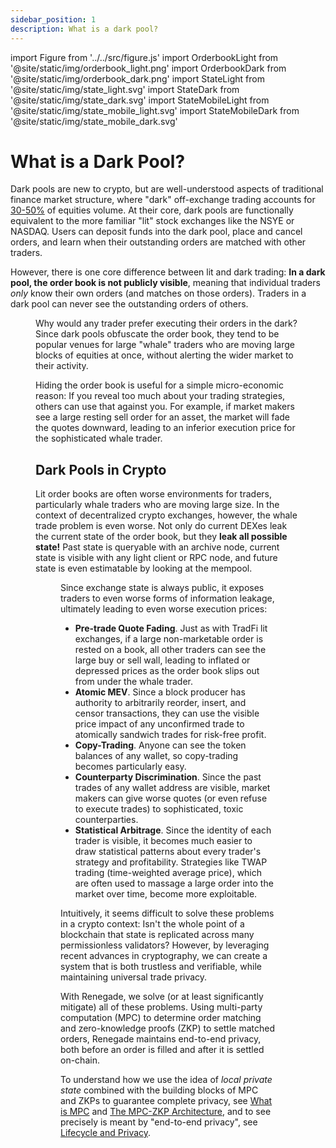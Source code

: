 ```yaml
---
sidebar_position: 1
description: What is a dark pool?
---
```


import Figure from '../../src/figure.js'
import OrderbookLight from '@site/static/img/orderbook_light.png'
import OrderbookDark from '@site/static/img/orderbook_dark.png'
import StateLight from '@site/static/img/state_light.svg'
import StateDark from '@site/static/img/state_dark.svg'
import StateMobileLight from '@site/static/img/state_mobile_light.svg'
import StateMobileDark from '@site/static/img/state_mobile_dark.svg'

# What is a Dark Pool?

Dark pools are new to crypto, but are well-understood aspects of traditional
finance market structure, where "dark" off-exchange trading accounts for
[30-50%](https://www.cboe.com/us/equities/market_share/) of equities volume.
At their core, dark pools are functionally equivalent to the more familiar
"lit" stock exchanges like the NSYE or NASDAQ. Users can deposit funds into the
dark pool, place and cancel orders, and learn when their outstanding orders are
matched with other traders.

However, there is one core difference between lit and dark trading: **In a dark
pool, the order book is not publicly visible**, meaning that individual traders
*only* know their own orders (and matches on those orders).  Traders in a dark
pool can never see the outstanding orders of others.

<Figure
  LightImage={OrderbookLight}
  DarkImage={OrderbookDark}
  isSvg={false}
  caption="A lit order book. A dark pool's order book is not publicly visible."
/>

Why would any trader prefer executing their orders in the dark? Since dark
pools obfuscate the order book, they tend to be popular venues for large
"whale" traders who are moving large blocks of equities at once, without
alerting the wider market to their activity.

Hiding the order book is useful for a simple micro-economic reason: If you
reveal too much about your trading strategies, others can use that against you.
For example, if market makers see a large resting sell order for an asset, the
market will fade the quotes downward, leading to an inferior execution price
for the sophisticated whale trader.

## Dark Pools in Crypto

Lit order books are often worse environments for traders, particularly whale
traders who are moving large size. In the context of decentralized crypto
exchanges, however, the whale trade problem is even worse. Not only do current
DEXes leak the current state of the order book, but they **leak all possible
state!** Past state is queryable with an archive node, current state is visible
with any light client or RPC node, and future state is even estimatable by
looking at the mempool.

<Figure
  LightImage={StateLight}
  DarkImage={StateDark}
  LightImageMobile={StateMobileLight}
  DarkImageMobile={StateMobileDark}
  isSvg={true}
  caption="With a blockchain, state is necessarily public."
/>

Since exchange state is always public, it exposes traders to even worse forms
of information leakage, ultimately leading to even worse execution prices:

- **Pre-trade Quote Fading**. Just as with TradFi lit exchanges, if a large
  non-marketable order is rested on a book, all other traders can see the large
  buy or sell wall, leading to inflated or depressed prices as the order book
  slips out from under the whale trader.
- **Atomic MEV**. Since a block producer has authority to arbitrarily reorder,
  insert, and censor transactions, they can use the visible price impact of any
  unconfirmed trade to atomically sandwich trades for risk-free profit.
- **Copy-Trading**. Anyone can see the token balances of any wallet,
  so copy-trading becomes particularly easy.
- **Counterparty Discrimination**. Since the past trades of any wallet address
  are visible, market makers can give worse quotes (or even refuse to execute
  trades) to sophisticated, toxic counterparties.
- **Statistical Arbitrage**. Since the identity of each trader is visible, it
  becomes much easier to draw statistical patterns about every trader's
  strategy and profitability. Strategies like TWAP trading (time-weighted
  average price), which are often used to massage a large order into the market
  over time, become more exploitable.

Intuitively, it seems difficult to solve these problems in a crypto context:
Isn't the whole point of a blockchain that state is replicated across many
permissionless validators? However, by leveraging recent advances in
cryptography, we can create a system that is both trustless and verifiable,
while maintaining universal trade privacy.

With Renegade, we solve (or at least significantly mitigate) all of these
problems. Using multi-party computation (MPC) to determine order matching and
zero-knowledge proofs (ZKP) to settle matched orders, Renegade maintains
end-to-end privacy, both before an order is filled and after it is settled
on-chain.

To understand how we use the idea of *local private state* combined with the
building blocks of MPC and ZKPs to guarantee complete privacy, see [What is
MPC](/core-concepts/mpc-explainer) and [The MPC-ZKP
Architecture](/core-concepts/mpc-zkp), and to see precisely is meant by
"end-to-end privacy", see [Lifecycle and Privacy](/core-concepts/privacy).
